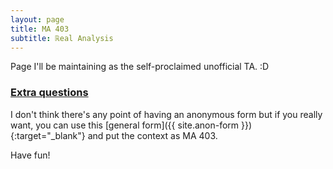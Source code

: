 ```yaml
---
layout: page
title: MA 403
subtitle: ℝeal Analysis
---
```


Page I'll be maintaining as the self-proclaimed unofficial TA. :D  

### [Extra questions](/math/ma-403/extra.pdf)

I don't think there's any point of having an anonymous form but if you really want, you can use this [general form]({{ site.anon-form }}){:target="_blank"} and put the context as MA 403.

Have fun!